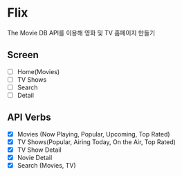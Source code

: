 # Flix

The Movie DB API를 이용해 영화 및 TV 홈페이지 만들기

## Screen

- [ ] Home(Movies)
- [ ] TV Shows
- [ ] Search
- [ ] Detail

## API Verbs

- [x] Movies (Now Playing, Popular, Upcoming, Top Rated)
- [x] TV Shows(Popular, Airing Today, On the Air, Top Rated)
- [x] TV Show Detail
- [x] Novie Detail
- [x] Search (Movies, TV)